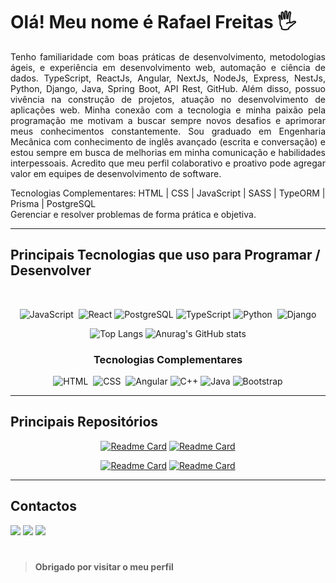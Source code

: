 # Olá! Meu nome é Rafael Freitas 🖐️

<p align='justify'>
Tenho familiaridade com boas práticas de desenvolvimento, metodologias ágeis, e experiência em desenvolvimento web, automação e ciência de dados. 
  TypeScript, ReactJs, Angular, NextJs, NodeJs, Express, NestJs, Python, Django, Java, Spring Boot, API Rest, GitHub. 
Além disso, possuo vivência na construção de projetos, atuação no desenvolvimento de aplicações web. Minha conexão com a tecnologia e minha paixão pela programação me motivam a buscar sempre novos desafios e aprimorar meus conhecimentos constantemente.
Sou graduado em Engenharia Mecânica com conhecimento de inglês avançado (escrita e conversação) e estou sempre em busca de melhorias em minha comunicação e habilidades interpessoais. Acredito que meu perfil colaborativo e proativo pode agregar valor em equipes de desenvolvimento de software.

Tecnologias Complementares:
HTML | CSS | JavaScript | SASS | TypeORM | Prisma | PostgreSQL  
Gerenciar e resolver problemas de forma prática e objetiva.
</p>

<hr>

## Principais Tecnologias que uso para Programar / Desenvolver

<div align='center'><br>
  

![JavaScript](https://img.shields.io/badge/JavaScript-F7DF1E?style=for-the-badge&logo=javascript&logoColor=black)&nbsp;
![React](https://img.shields.io/badge/react-%2320232a.svg?style=for-the-badge&logo=react&logoColor=%2361DAFB)
![PostgreSQL](https://img.shields.io/badge/postgresql-%2300f.svg?style=for-the-badge&logo=postgresql&logoColor=white)
![TypeScript](https://img.shields.io/badge/typescript-%23007ACC.svg?style=for-the-badge&logo=typescript&logoColor=white)
![Python](https://img.shields.io/badge/Python-14354C?style=for-the-badge&logo=python&logoColor=white)&nbsp;
![Django](https://img.shields.io/badge/Django-1D6921?style=for-the-badge&logo=Django&logoColor=white)

![Top Langs](https://github-readme-stats.vercel.app/api/top-langs/?username=rafafreitasdev&custom_title=&layout=compact&bg_color=00000000&text_color=ffffff&hide_border=true&langs_count=10) 
![Anurag's GitHub stats](https://github-readme-stats.vercel.app/api?username=rafafreitasdev&theme=transparent&show_icons=true&text_color=ffffff&hide_border=true&hide_title=true&line_height=20&text_bold=false&card_width=100) 

</div>

<div align='center'>

### Tecnologias Complementares
  
![HTML](https://img.shields.io/badge/HTML5-E34F26?style=for-the-badge&logo=html5&logoColor=white)&nbsp;
![CSS](https://img.shields.io/badge/CSS3-1572B6?style=for-the-badge&logo=css3&logoColor=white)&nbsp;
![Angular](https://img.shields.io/badge/angular-%23DD0031.svg?style=for-the-badge&logo=angular&logoColor=white)
![C++](https://img.shields.io/badge/c++-%2300599C.svg?style=for-the-badge&logo=c%2B%2B&logoColor=white)
![Java](https://img.shields.io/badge/java-%23ED8B00.svg?style=for-the-badge&logo=openjdk&logoColor=white)
![Bootstrap](https://img.shields.io/badge/bootstrap-%238511FA.svg?style=for-the-badge&logo=bootstrap&logoColor=white)

</div>

<hr>

## Principais Repositórios

<div align='center'>

[![Readme Card](https://github-readme-stats.vercel.app/api/pin/?username=heliocarlitos&repo=html-css-js&bg_color=00000000&text_color=ffffff&hide_border=false&card_width=100)](https://github.com/heliocarlitos/html-css-js)
[![Readme Card](https://github-readme-stats.vercel.app/api/pin/?username=heliocarlitos&repo=Projectos-de-Sites&bg_color=00000000&text_color=ffffff&hide_border=false&card_width=100)](https://github.com/heliocarlitos/Projectos-de-Sites)

[![Readme Card](https://github-readme-stats.vercel.app/api/pin/?username=heliocarlitos&repo=componetes-de-um-Site&bg_color=00000000&text_color=ffffff&hide_border=false&card_width=100)](https://github.com/heliocarlitos/componetes-de-um-Site)
[![Readme Card](https://github-readme-stats.vercel.app/api/pin/?username=heliocarlitos&repo=formatacao-e-sintaxe-basica-do-github&bg_color=00000000&text_color=ffffff&hide_border=false&card_width=100)](https://github.com/heliocarlitos/formatacao-e-sintaxe-basica-do-github)

</div>

<hr>

## Contactos

<a href="mailto:raf.mec.ba@gmail.com" target="_blank"><img src='https://img.shields.io/badge/Gmail-D14836?style=for-the-badge&logo=gmail&logoColor=white'/></a>
<a href="https://wa.me/5571992951939?text=Ol%C3%A1%20eu%20sou%20%5BSeu%20Nome%20Completo%5D%2C%20peguei%20seu%20contacto%20no%20seu%20README%20do%20GitHub%2C%20eu%20gostaria%20de%20" target="_blank"><img src='https://img.shields.io/badge/WhatsApp-25D366?style=for-the-badge&logo=whatsapp&logoColor=white'/></a>
<a href="https://rafaelfreitasdev.com" target="_blank"><img src='https://img.shields.io/badge/PORTFOLIO-28589D?style=for-the-badge&logo=PORTFOLIO&logoColor=white'/></a>

#
> **Obrigado por visitar o meu perfil**
